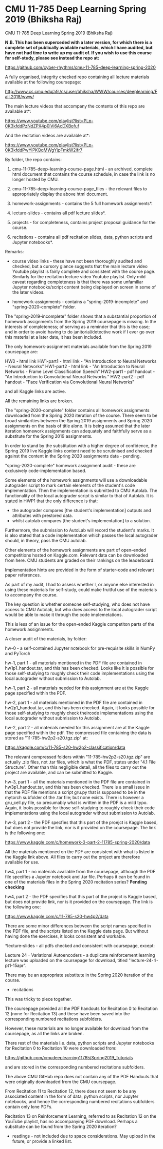 # CMU 11-785 Deep Learning Spring 2019 (Bhiksha Raj)

CMU 11-785 Deep Learning Spring 2019 (Bhiksha Raj)

**N.B. This has been superceded with a later version, for which there is a complete set of publically available materials, which I have audited, but have not had time to write up my audit of. If you wish to use this course for self-study, please see instead the repo at:**

https://github.com/cyber-rhythms/cmu-11-785-deep-learning-spring-2020

A fully organised, integrity checked repo containing all lecture materials available at
the following coursepage:

http://www.cs.cmu.edu/afs/cs/user/bhiksha/WWW/courses/deeplearning/Fall.2018/www/

The main lecture videos that accompany the contents of this repo are available at*:

https://www.youtube.com/playlist?list=PLp-0K3kfddPzNdZPX4p0lVi6AcDXBofuf

And the recitation videos are available at*:

https://www.youtube.com/playlist?list=PLp-0K3kfddPwYiPKQqMWgYjpFmkW2ifr7

By folder, the repo contains:

1) cmu-11-785-deep-learning-course-page.html - an archived, complete html document that contains
the course schedule, in case the link is no longer hosted by CMU.

2) cmu-11-785-deep-learning-course-page_files - the relevant files to appropriately display the above
html document.

3) homework-assignments - contains the 5 full homework assignments*.

4) lecture-slides - contains all pdf lecture slides*. 

5) projects - for completeness, contains project proposal guidance for the course.

6) recitations - contains all pdf recitation slides, data, python scripts and Jupyter notebooks*.

Remarks:

* course video links - these have not been thoroughly audited and checked, but a cursory glance suggests that
the main lecture video Youtube playlist is fairly complete and consistent with the course page. Similarly
for the recitation lecture video Youtube playlist. Only mild caveat regarding
completeness is that there was some unfamiliar Jupyter notebooks/script content being displayed on screen in some of the later videos. 

* homework-assignments - contains a "spring-2019-incomplete" and "spring-2020-complete" folder. 

The "spring-2019-incomplete" folder shows that a substantial proportion of homework assignments from the Spring 2019 coursepage
is missing. In the interests of completeness; of serving as a reminder that this is the case; and in order to avoid
having to do janitorial/detective work if I ever go over this material at a later date, it has been included.

The only homework-assignment materials available from the Spring 2019 coursepage are:

HW0 - html link
HW1-part1 - html link - "An Introduction to Neural Networks - Neural Networks"
HW1-part2 - html link - "An Introduction to Neural Networks - Frame Level Classification Speech"
HW2-part1 - pdf handout - "An Introduction to Convolutional Neural Networks."
HW2-part2 - pdf handout - "Face Verification via Convolutional Neural Networks"

and all Kaggle links are active.

All the remaining links are broken.

The "spring-2020-complete" folder contains all homework assignments downloaded from the Spring 2020 iteration of
the course. There seem to be broad similarities between the Spring 2019 assignments and Spring 2020 assignments
on the basis of title alone. It is being assumed that the later iteration homework assignments can adequately
and faithfully serve as a substitute for the Spring 2019 assignments. 

In order to stand by the substitution with a higher degree of confidence, the Spring 2019 live Kaggle links content need to
be scrutinised and checked against the content in the Spring 2020 assignments data - pending.

"spring-2020-complete" homework assignment audit - these are exclusively code-implementation based.

Some elements of the homework assignments will use a downloadable autograder script to mark certain elements
of the student's code implementation. Then the implementation is submitted to CMU Autolab. The functionality of the local autograder script is similar to that of Autolab. It is stated in HWP1 that the only difference is that:

- the autograder compares [the student's implementation] outputs and attributes with prestored
data.
- whilst autolab compares [the student's implementation] to a solution.

Furthermore, the submission to AutoLab will record the student's marks. It is also stated that a code implementation which passes the local autograder should, in theory, pass the CMU autolab.

Other elements of the homework assignments are part of open-ended competitions hosted on Kaggle.com. Relevant data can be downloaded from here. CMU students are graded on their rankings on the leaderboard. 

Implementation hints are provided in the form of starter-code and relevant paper references.

As part of my audit, I had to assess whether I, or anyone else interested in using these materials for self-study, could make fruitful use of the materials to accompany the course.

The key question is whether someone self-studying, who does not have access to CMU Autolab, but who does access to the local autograder script would be able to make it through the code implemetations.

This is less of an issue for the open-ended Kaggle competiton parts of the homework assignments.

A closer audit of the materials, by folder:

hw-0 - a self-contained Jupyter notebook for pre-requisite skills in NumPy and PyTorch

hw-1, part 1 - all materials mentioned in the PDF file are contained in hw1p1_handout.tar, and this has been checked. Looks like it is possible for those self-studying to roughly check their code implementations using the local autograder without submission to Autolab.

hw-1, part 2 - all materials needed for this assignment are at the Kaggle page specified within the PDF.

hw-2, part 1 - all materials mentioned in the PDF file are contained in hw2p1_handout.tar, and this has been checked. Again, it looks possible for those self-studying to roughly check theircode implementations using the local autograder without submission to Autolab.

hw-2, part 2 - all materials needed for this assignment are at the Kaggle page specified within the pdf. The compressed file containing the data is stored as "11-785-hw2p2-s20.tgz.zip" at:

https://kaggle.com/c/11-785-s20-hw2p2-classification/data

The relevant compressed folders within "11-785-hw2p2-s20.tgz.zip" are actually .zip files, not .tar files, which is what the PDF,  states under "4.1 File Structure". Other than this negligible detail, all the files to carry out the project are available, and can be submitted to Kaggle.

hw-3, part 1 - all the materials mentioned in the PDF file are contained in hw3p1_handout.tar, and this has been checked. There is a small issue in that the PDF file  mentions a script gru.py that is supposed to be in the mytorch subfolder of the .tar file; but none exists. There is however a gru_cell.py file, so presumably what is written in the PDF is a mild typo. Again, it looks possible for those self-studying to roughly check their code implementations using the local autograder without submission to Autolab.

hw-3, part 2 - the PDF specfies that this part of the proejct is Kaggle based, but does not provide the link, nor is it provided on the coursepage. The link is the following one:

https://www.kaggle.com/c/homework-3-part-2-11785-spring-2020/data

All the materials mentioned on the PDF are consistent with what is listed in the Kaggle link above. All files to carry out the project are therefore available for use.

hw4, part 1 - no materials available from the coursepage, although the PDF file specifies a Jupyter notebook and .tar file. Perhaps it can be found in one of the materials files in the Spring 2020 recitation series? **Pending checking**

hw4, part 2 - the PDF specifies that this part of the project is Kaggle based, but does not provide link, nor is it provided on the coursepage. The link is the following one:

https://www.kaggle.com/c/11-785-s20-hw4p2/data

There are some minor differences between the script names specified in the PDF file, and the scripts listed on the Kaggle data page. But without having done the exercises, it looks consistent and workable.

*lecture-slides - all pdfs checked and consistent with coursepage, except:

Lecture 24 - Variational Autoencoders - a duplicate reinforcement learning lecture was uploaded
on the coursepage for download, titled "lecture-24-rl-pt1-15apr". 

There may be an appropriate substitute in the Spring 2020 iteration of the course.

* recitations

This was tricky to piece together.

The coursepage provided all the PDF handouts for Recitation 0 to Recitation 12 (none for Recitation 13)
and these have been saved into the corresponding numbered recitations subfolders.

However, these materials are no longer available for download from the coursepage, as all
the links are broken.

There rest of the materials i.e. data, python scripts and Jupyter notebooks for Recitation 0 to
Recitation 10 were downloaded from:

https://github.com/cmudeeplearning11785/Spring2019_Tutorials

and are stored in the corresponding numbered recitations subfolders.

The above CMU GitHub repo does not contain any of the PDF Handouts that were originally downloaded
from the CMU coursepage.

From Recitation 11 to Recitation 12, there does not seem to be any associated content
in the form of data, python scripts, nor Jupyter notebooks, and hence the corresponding
numbered recitations subfolders contain only lone PDFs.

Recitation 13 on Reinforcement Learning, referred to as Recitation 12 on the YouTube playlist,
has no accompanying PDF download. Perhaps a substitute can be found from the Spring 2020 iteration?

* readings - not included due to space considerations. May upload in the future, or provide a linked list. 
